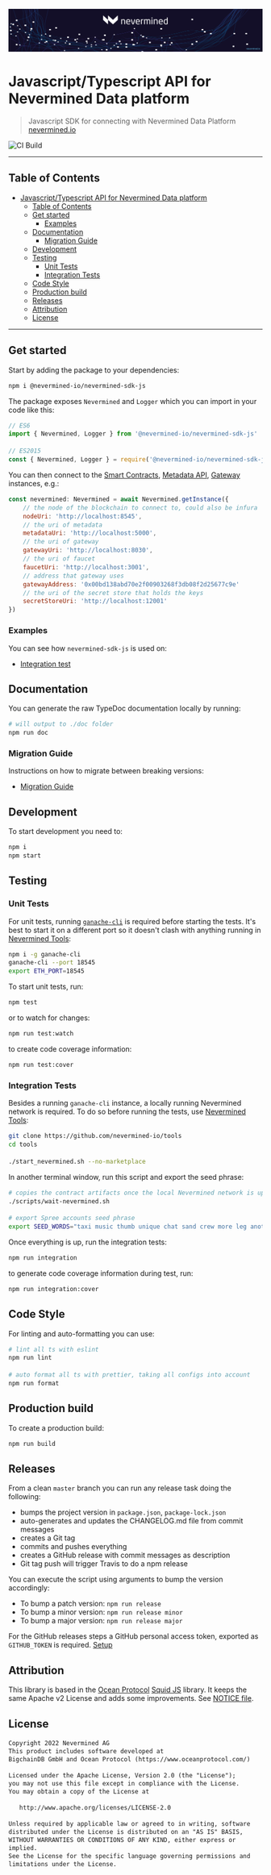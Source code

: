[![banner](https://raw.githubusercontent.com/nevermined-io/assets/main/images/logo/banner_logo.png)](https://nevermined.io)

# Javascript/Typescript API for Nevermined Data platform

> Javascript SDK for connecting with Nevermined Data Platform
> [nevermined.io](https://nevermined.io)

![CI Build](https://github.com/nevermined-io/sdk-js/workflows/Build/badge.svg)

---

## Table of Contents

* [Javascript/Typescript API for Nevermined Data platform](#javascripttypescript-api-for-nevermined-data-platform)
  * [Table of Contents](#table-of-contents)
  * [Get started](#get-started)
    * [Examples](#examples)
  * [Documentation](#documentation)
    * [Migration Guide](#migration-guide)
  * [Development](#development)
  * [Testing](#testing)
    * [Unit Tests](#unit-tests)
    * [Integration Tests](#integration-tests)
  * [Code Style](#code-style)
  * [Production build](#production-build)
  * [Releases](#releases)
  * [Attribution](#attribution)
  * [License](#license)

---

## Get started

Start by adding the package to your dependencies:

```bash
npm i @nevermined-io/nevermined-sdk-js
```

The package exposes `Nevermined` and `Logger` which you can import in your code like this:

```js
// ES6
import { Nevermined, Logger } from '@nevermined-io/nevermined-sdk-js'

// ES2015
const { Nevermined, Logger } = require('@nevermined-io/nevermined-sdk-js')
```

You can then connect to the [Smart Contracts](https://github.com/nevermined-io/contracts), [Metadata API](https://github.com/nevermined-io/metadata), [Gateway](https://github.com/nevermined-io/gateway) instances, e.g.:

```js
const nevermined: Nevermined = await Nevermined.getInstance({
    // the node of the blockchain to connect to, could also be infura
    nodeUri: 'http://localhost:8545',
    // the uri of metadata
    metadataUri: 'http://localhost:5000',
    // the uri of gateway
    gatewayUri: 'http://localhost:8030',
    // the uri of faucet
    faucetUri: 'http://localhost:3001',
    // address that gateway uses
    gatewayAddress: '0x00bd138abd70e2f00903268f3db08f2d25677c9e'
    // the uri of the secret store that holds the keys
    secretStoreUri: 'http://localhost:12001'
})
```

### Examples

You can see how `nevermined-sdk-js` is used on:

* [Integration test](/src/integration/nevermined/)

## Documentation

You can generate the raw TypeDoc documentation locally by running:

```bash
# will output to ./doc folder
npm run doc
```

### Migration Guide

Instructions on how to migrate between breaking versions:

* [Migration Guide](MIGRATION.md)

## Development

To start development you need to:

```bash
npm i
npm start
```

## Testing

### Unit Tests

For unit tests, running [`ganache-cli`](https://github.com/trufflesuite/ganache-cli) is required before starting the tests. It's best to start it on a different port so it doesn't clash with anything running in [Nevermined Tools](https://github.com/nevermined-io/tools):

```bash
npm i -g ganache-cli
ganache-cli --port 18545
export ETH_PORT=18545
```

To start unit tests, run:

```bash
npm test
```

or to watch for changes:

```bash
npm run test:watch
```

to create code coverage information:

```bash
npm run test:cover
```

### Integration Tests

Besides a running `ganache-cli` instance, a locally running Nevermined network is required.
To do so before running the tests, use [Nevermined Tools](https://github.com/nevermined-io/tools):

```bash
git clone https://github.com/nevermined-io/tools
cd tools

./start_nevermined.sh --no-marketplace
```

In another terminal window, run this script and export the seed phrase:

```bash
# copies the contract artifacts once the local Nevermined network is up and running
./scripts/wait-nevermined.sh

# export Spree accounts seed phrase
export SEED_WORDS="taxi music thumb unique chat sand crew more leg another off lamp"
```

Once everything is up, run the integration tests:

```bash
npm run integration
```

to generate code coverage information during test, run:

```bash
npm run integration:cover
```

## Code Style

For linting and auto-formatting you can use:

```bash
# lint all ts with eslint
npm run lint

# auto format all ts with prettier, taking all configs into account
npm run format
```

## Production build

To create a production build:

```bash
npm run build
```

## Releases

From a clean `master` branch you can run any release task doing the following:

* bumps the project version in `package.json`, `package-lock.json`
* auto-generates and updates the CHANGELOG.md file from commit messages
* creates a Git tag
* commits and pushes everything
* creates a GitHub release with commit messages as description
* Git tag push will trigger Travis to do a npm release

You can execute the script using arguments to bump the version accordingly:

* To bump a patch version: `npm run release`
* To bump a minor version: `npm run release minor`
* To bump a major version: `npm run release major`

For the GitHub releases steps a GitHub personal access token, exported as `GITHUB_TOKEN` is required. [Setup](https://github.com/release-it/release-it#github-releases)

## Attribution

This library is based in the [Ocean Protocol](https://oceanprotocol.com) [Squid JS](https://github.com/oceanprotocol/squid-js) library.
It keeps the same Apache v2 License and adds some improvements. See [NOTICE file](NOTICE).

## License

```
Copyright 2022 Nevermined AG
This product includes software developed at
BigchainDB GmbH and Ocean Protocol (https://www.oceanprotocol.com/)

Licensed under the Apache License, Version 2.0 (the "License");
you may not use this file except in compliance with the License.
You may obtain a copy of the License at

   http://www.apache.org/licenses/LICENSE-2.0

Unless required by applicable law or agreed to in writing, software
distributed under the License is distributed on an "AS IS" BASIS,
WITHOUT WARRANTIES OR CONDITIONS OF ANY KIND, either express or implied.
See the License for the specific language governing permissions and
limitations under the License.
```
